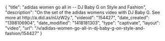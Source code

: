 {
    "title": "adidas women go all in -- DJ Baby G on Style and Fashion",
    "description": "On the set of the adidas womens video with DJ Baby G. See more at http:\/\/a.did.as\/nUzW2y.",
    "videoid": "154427",
    "date_created": "1398106904",
    "date_modified": "1418181303",
    "type": "captivate",
    "layout": "video",
    "url": "\/v\/adidas-women-go-all-in-dj-baby-g-on-style-and-fashion\/154427"
}